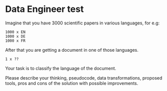 # Data Engineer test

Imagine that you have 3000 scientific papers in various languages, for e.g:

    1000 x EN
    1000 x DE
    1000 x FR

After that you are getting a document in one of those languages.

    1 x ??

Your task is to classify the language of the document.

Please describe your thinking, pseudocode, data transformations, proposed tools,  pros and cons of the solution with possible improvements.
